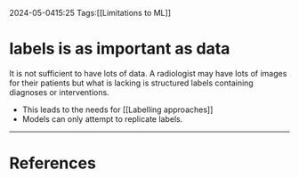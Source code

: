 2024-05-0415:25
Tags:[[Limitations to ML]]
# labels is as important as data

It is not sufficient to have lots of data. A radiologist may have lots of images for their patients but what is lacking is structured labels containing diagnoses or interventions.

- This leads to the needs for [[Labelling approaches]]
- Models can only attempt to replicate labels.



---
# References
